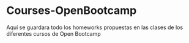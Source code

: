 # Courses-OpenBootcamp
Aquí se guardara todo los homeworks propuestas en las clases de los diferentes cursos de Open Bootcamp
